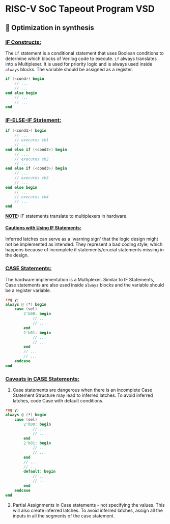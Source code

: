 # RISC-V SoC Tapeout Program VSD
## 🔨 Optimization in synthesis

### <ins>IF Constructs:</ins>
The `if` statement is a conditional statement that uses Boolean conditions to determine which blocks of Verilog code to execute. `if` always translates into a Multiplexer. It is used for priority logic and is always used inside `always` blocks. The variable should be assigned as a register.

``` verilog
if (<cond>) begin
    // ...
    // ...
end else begin
    // ...
    // ...
end
```

### <ins>IF-ELSE-IF Statement:</ins>
``` verilog
if (<cond1>) begin
    // ...
    // executes cb1
    // ...
end else if (<cond2>) begin
    // ...
    // executes cb2
    // ...
end else if (<cond3>) begin
    // ...
    // executes cb3
    // ...
end else begin
    // ...
    // executes cb4
    // ...
end
```

**<ins>NOTE</ins>:** IF statements translate to multiplexers in hardware.

#### <ins>Cautions with Using IF Statements:</ins>
Inferred latches can serve as a 'warning sign' that the logic design might not be implemented as intended. They represent a bad coding style, which happens because of incomplete if statements/crucial statements missing in the design.

### <ins>CASE Statements:</ins>
The hardware implementation is a Multiplexer. Similar to IF Statements, Case statements are also used inside `always` blocks and the variable should be a register variable.

``` verilog
reg y;
always @ (*) begin
    case (sel)
        2'b00: begin
            // ...
            // ...
        end
        2'b01: begin
            // ...
            // ...
        end
        // ...
        // ...
    endcase
end
```

### <ins>Caveats in CASE Statements:</ins>
1. Case statements are dangerous when there is an incomplete Case Statement Structure may lead to inferred latches. To avoid inferred latches, code Case with default conditions.

``` verilog
reg y;
always @ (*) begin
    case (sel)
        2'b00: begin
            // ...
            // ...
        end
        2'b01: begin
            // ...
            // ...
        end
        // ...
        // ...
        default: begin
            // ...
            // ...
        end
    endcase
end
```

2. Partial Assignments in Case statements - not specifying the values. This will also create inferred latches. To avoid inferred latches, assign all the inputs in all the segments of the case statement.

